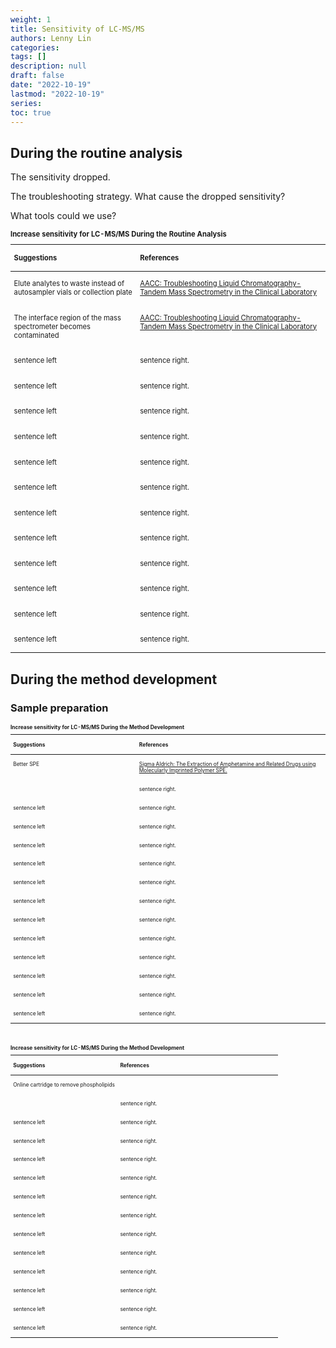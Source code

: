 ```yaml
---
weight: 1
title: Sensitivity of LC-MS/MS
authors: Lenny Lin
categories: 
tags: []
description: null
draft: false
date: "2022-10-19"
lastmod: "2022-10-19"
series: 
toc: true
---
```


<!--more-->
## During the routine analysis  

The sensitivity dropped. 

The troubleshooting strategy. What cause the dropped sensitivity?  

What tools could we use?

<table style="width:100%; font-size: 80%">
<caption style="text-align:left", align = "top"><b>Increase sensitivity for LC-MS/MS During the Routine Analysis</b></caption>
<colgroup><col style="width: 40%" /><col style="width: 60%" />
</colgroup>
<thead>
  <tr VALIGN=TOP style="text-align:left"  class="header">
    <th><p>Suggestions</p></th>
    <th><p>References</p></th>
  </tr>
</thead>
<tbody VALIGN=TOP>
  <tr class="odd">
    <td><p>Elute analytes to waste instead of autosampler vials or collection plate
    </p></td>
    <td><p><a href = "https://https://www.aacc.org/cln/articles/2015/august/troubleshooting-liquid-chromatography-tandem-mass-spectrometry-in-the-clinical-laboratory">AACC: Troubleshooting Liquid Chromatography-Tandem Mass Spectrometry in the Clinical Laboratory</a>
    </p></td>
  </tr>
  <tr class="even">
    <td><p>The interface region of the mass spectrometer becomes contaminated
    </p></td>
    <td><p><a href = "https://www.aacc.org/cln/articles/2015/august/troubleshooting-liquid-chromatography-tandem-mass-spectrometry-in-the-clinical-laboratory" target="_blank" rel="noopener noreferrer">AACC: Troubleshooting Liquid Chromatography-Tandem Mass Spectrometry in the Clinical Laboratory</a>
    </p></td>
  </tr>
  <tr class="odd">
    <td><p>sentence left
    </p></td>
    <td><p>sentence right.
    </p></td>
  </tr>
  <tr class="even">
    <td><p>sentence left
    </p></td>
    <td><p> sentence right.
    </p></td>
  </tr>
  <tr class="odd">
    <td><p>sentence left
    </p></td>
    <td><p>sentence right.
    </p></td>
  </tr>
  <tr class="even">
    <td><p>sentence left
    </p></td>
    <td><p> sentence right.
    </p></td>
  </tr>
  <tr class="odd">
    <td><p>sentence left
    </p></td>
    <td><p>sentence right.
    </p></td>
  </tr>
  <tr class="even">
    <td><p>sentence left
    </p></td>
    <td><p> sentence right.
    </p></td>
  </tr>
  <tr class="odd">
    <td><p>sentence left
    </p></td>
    <td><p>sentence right.
    </p></td>
  </tr>
  <tr class="even">
    <td><p>sentence left
    </p></td>
    <td><p> sentence right.
    </p></td>
  </tr>
  <tr class="odd">
    <td><p>sentence left
    </p></td>
    <td><p>sentence right.
    </p></td>
  </tr>
  <tr class="even">
    <td><p>sentence left
    </p></td>
    <td><p> sentence right.
    </p></td>
  </tr>
  <tr class="odd">
    <td><p>sentence left
    </p></td>
    <td><p>sentence right.
    </p></td>
  </tr>
  <tr class="even">
    <td><p>sentence left
    </p></td>
    <td><p> sentence right.
    </p></td>
  </tr>
</tbody>
</table>


## During the method development   

### Sample preparation

<table style="width:100%; font-size: 60%">
<caption style="text-align:left", align = "top"><b>Increase sensitivity for LC-MS/MS During the Method Development</b></caption>
<colgroup><col style="width: 40%" /><col style="width: 60%" />
</colgroup>
<thead>
  <tr VALIGN=TOP style="text-align:left"  class="header">
    <th><p>Suggestions</p></th>
    <th><p>References</p></th>
  </tr>
</thead>
<tbody VALIGN=TOP>
  <tr class="odd">
    <td><p>Better SPE
    </p></td>
    <td><p><a href = "https://www.sigmaaldrich.com/CA/en/technical-documents/technical-article/analytical-chemistry/solid-phase-extraction/the-extraction-of" target="_blank" rel="noopener noreferrer">Sigma Aldrich: The Extraction of Amphetamine and Related Drugs using Molecularly Imprinted Polymer SPE. </a>
    </p></td>
  </tr>
  <tr class="even">
    <td><p>
    </p></td>
    <td><p> sentence right.
    </p></td>
  </tr>
  <tr class="odd">
    <td><p>sentence left
    </p></td>
    <td><p>sentence right.
    </p></td>
  </tr>
  <tr class="even">
    <td><p>sentence left
    </p></td>
    <td><p> sentence right.
    </p></td>
  </tr>
  <tr class="odd">
    <td><p>sentence left
    </p></td>
    <td><p>sentence right.
    </p></td>
  </tr>
  <tr class="even">
    <td><p>sentence left
    </p></td>
    <td><p> sentence right.
    </p></td>
  </tr>
  <tr class="odd">
    <td><p>sentence left
    </p></td>
    <td><p>sentence right.
    </p></td>
  </tr>
  <tr class="even">
    <td><p>sentence left
    </p></td>
    <td><p> sentence right.
    </p></td>
  </tr>
  <tr class="odd">
    <td><p>sentence left
    </p></td>
    <td><p>sentence right.
    </p></td>
  </tr>
  <tr class="even">
    <td><p>sentence left
    </p></td>
    <td><p> sentence right.
    </p></td>
  </tr>
  <tr class="odd">
    <td><p>sentence left
    </p></td>
    <td><p>sentence right.
    </p></td>
  </tr>
  <tr class="even">
    <td><p>sentence left
    </p></td>
    <td><p> sentence right.
    </p></td>
  </tr>
  <tr class="odd">
    <td><p>sentence left
    </p></td>
    <td><p>sentence right.
    </p></td>
  </tr>
  <tr class="even">
    <td><p>sentence left
    </p></td>
    <td><p> sentence right.
    </p></td>
  </tr>
</tbody>
</table>


<br>
<table style="width:100%; font-size: 60%">
<caption style="text-align:left", align = "top"><b>Increase sensitivity for LC-MS/MS During the Method Development</b></caption>
<colgroup><col style="width: 40%" /><col style="width: 60%" />
</colgroup>
<thead>
  <tr VALIGN=TOP style="text-align:left"  class="header">
    <th><p>Suggestions</p></th>
    <th><p>References</p></th>
  </tr>
</thead>
<tbody VALIGN=TOP>
  <tr class="odd">
    <td><p>Online cartridge to remove phospholipids
    </p></td>
    <td><p>
    </p></td>
  </tr>
  <tr class="even">
    <td><p>
    </p></td>
    <td><p> sentence right.
    </p></td>
  </tr>
  <tr class="odd">
    <td><p>sentence left
    </p></td>
    <td><p>sentence right.
    </p></td>
  </tr>
  <tr class="even">
    <td><p>sentence left
    </p></td>
    <td><p> sentence right.
    </p></td>
  </tr>
  <tr class="odd">
    <td><p>sentence left
    </p></td>
    <td><p>sentence right.
    </p></td>
  </tr>
  <tr class="even">
    <td><p>sentence left
    </p></td>
    <td><p> sentence right.
    </p></td>
  </tr>
  <tr class="odd">
    <td><p>sentence left
    </p></td>
    <td><p>sentence right.
    </p></td>
  </tr>
  <tr class="even">
    <td><p>sentence left
    </p></td>
    <td><p> sentence right.
    </p></td>
  </tr>
  <tr class="odd">
    <td><p>sentence left
    </p></td>
    <td><p>sentence right.
    </p></td>
  </tr>
  <tr class="even">
    <td><p>sentence left
    </p></td>
    <td><p> sentence right.
    </p></td>
  </tr>
  <tr class="odd">
    <td><p>sentence left
    </p></td>
    <td><p>sentence right.
    </p></td>
  </tr>
  <tr class="even">
    <td><p>sentence left
    </p></td>
    <td><p> sentence right.
    </p></td>
  </tr>
  <tr class="odd">
    <td><p>sentence left
    </p></td>
    <td><p>sentence right.
    </p></td>
  </tr>
  <tr class="even">
    <td><p>sentence left
    </p></td>
    <td><p> sentence right.
    </p></td>
  </tr>
</tbody>
</table>
